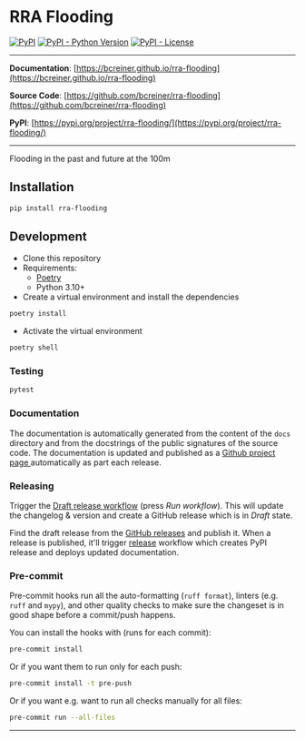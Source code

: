 # RRA Flooding

[![PyPI](https://img.shields.io/pypi/v/rra-flooding?style=flat-square)](https://pypi.python.org/pypi/rra-flooding/)
[![PyPI - Python Version](https://img.shields.io/pypi/pyversions/rra-flooding?style=flat-square)](https://pypi.python.org/pypi/rra-flooding/)
[![PyPI - License](https://img.shields.io/pypi/l/rra-flooding?style=flat-square)](https://pypi.python.org/pypi/rra-flooding/)

---

**Documentation**: [https://bcreiner.github.io/rra-flooding](https://bcreiner.github.io/rra-flooding)

**Source Code**: [https://github.com/bcreiner/rra-flooding](https://github.com/bcreiner/rra-flooding)

**PyPI**: [https://pypi.org/project/rra-flooding/](https://pypi.org/project/rra-flooding/)

---

Flooding in the past and future at the 100m

## Installation

```sh
pip install rra-flooding
```

## Development

* Clone this repository
* Requirements:
  * [Poetry](https://python-poetry.org/)
  * Python 3.10+
* Create a virtual environment and install the dependencies

```sh
poetry install
```

* Activate the virtual environment

```sh
poetry shell
```

### Testing

```sh
pytest
```

### Documentation

The documentation is automatically generated from the content of the `docs` directory and from the docstrings
 of the public signatures of the source code. The documentation is updated and published as a [Github project page
 ](https://pages.github.com/) automatically as part each release.

### Releasing

Trigger the [Draft release workflow](https://github.com/bcreiner/rra-flooding/actions/workflows/draft_release.yml)
(press _Run workflow_). This will update the changelog & version and create a GitHub release which is in _Draft_ state.

Find the draft release from the
[GitHub releases](https://github.com/bcreiner/rra-flooding/releases) and publish it. When
 a release is published, it'll trigger [release](https://github.com/bcreiner/rra-flooding/blob/master/.github/workflows/release.yml) workflow which creates PyPI
 release and deploys updated documentation.

### Pre-commit

Pre-commit hooks run all the auto-formatting (`ruff format`), linters (e.g. `ruff` and `mypy`), and other quality
 checks to make sure the changeset is in good shape before a commit/push happens.

You can install the hooks with (runs for each commit):

```sh
pre-commit install
```

Or if you want them to run only for each push:

```sh
pre-commit install -t pre-push
```

Or if you want e.g. want to run all checks manually for all files:

```sh
pre-commit run --all-files
```

---
